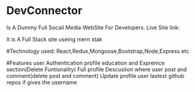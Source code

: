 # DevConnector
Is A Dummy Full  Socail Media WebSite For Developers.
Live Site link: 

It is A Full Stack site useing mern stak

#Technology used:
React,Redux,Mongoose,Bootstrap,Node,Express etc

#Features
user Authentication
profile
education and Exprenice section(Delete Funtionality)
Full profile
Descusiion 
where user post and comment(delete post and comment)
Update profile
user lastest github repos if gives the username
